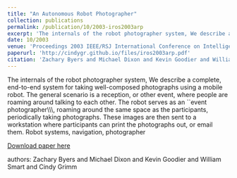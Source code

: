 ```yaml
---
title: "An Autonomous Robot Photographer"
collection: publications
permalink: /publication/10/2003-iros2003arp
excerpt: 'The internals of the robot photographer system, We describe a complete,  end-to-end system for taking well-composed photographs using a mobile robot. The general scenario is a reception,  or other event,  where people are roaming around talking to each other. The robot serves as an ``event photographer\\\\\\,  roaming around the same space as the participants,  periodically taking photographs. These images are then sent to a workstation where participants can print the photographs out,  or email them.  Robot systems,  navigation,  photographer, '
date: 10/2003
venue: 'Proceedings 2003 IEEE/RSJ International Conference on Intelligent Robots and Systems (IROS 2003)'
paperurl: 'http://cindygr.github.io/files/iros2003arp.pdf'
citation: 'Zachary Byers and Michael Dixon and Kevin Goodier and William Smart and Cindy Grimm'
---
```

The internals of the robot photographer system, We describe a complete,  end-to-end system for taking well-composed photographs using a mobile robot. The general scenario is a reception,  or other event,  where people are roaming around talking to each other. The robot serves as an ``event photographer\\\\\\,  roaming around the same space as the participants,  periodically taking photographs. These images are then sent to a workstation where participants can print the photographs out,  or email them.  Robot systems,  navigation,  photographer

[Download paper here](http://cindygr.github.io/files/iros2003arp.pdf)

authors: Zachary Byers and Michael Dixon and Kevin Goodier and William Smart and Cindy Grimm